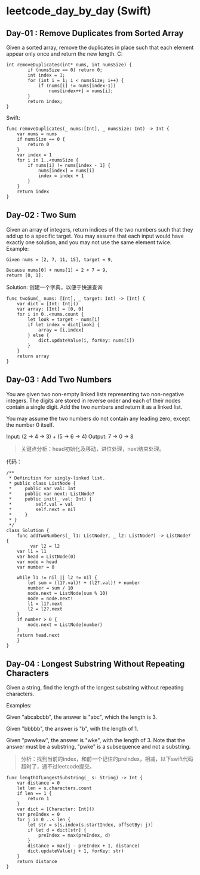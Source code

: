 # leetcode_day_by_day (Swift)
## Day-01 : Remove Duplicates from Sorted Array
Given a sorted array, remove the duplicates in place such that each element appear only once and return the new length.
C:
```
int removeDuplicates(int* nums, int numsSize) {
        if (numsSize == 0) return 0;
        int index = 1;
        for (int i = 1; i < numsSize; i++) {
            if (nums[i] != nums[index-1])
                nums[index++] = nums[i];
        }
        return index;
}
```
Swift:
```
func removeDuplicates(_ nums:[Int], _ numsSize: Int) -> Int {
    var nums = nums
    if numsSize == 0 {
        return 0
    }
    var index = 1
    for i in 1..<numsSize {
        if nums[i] != nums[index - 1] {
            nums[index] = nums[i]
            index = index + 1
        }
    }
    return index
}
```
## Day-02 : Two Sum
Given an array of integers, return indices of the two numbers such that they add up to a specific target.
You may assume that each input would have exactly one solution, and you may not use the same element twice.
Example:
```
Given nums = [2, 7, 11, 15], target = 9,

Because nums[0] + nums[1] = 2 + 7 = 9,
return [0, 1].
```
Solution:
创建一个字典，以便于快速查询
```
func twoSum(_ nums: [Int], _ target: Int) -> [Int] {
    var dict = [Int: Int]()
    var array: [Int] = [0, 0]
    for i in 0..<nums.count {
        let look = target - nums[i]
        if let index = dict[look] {
            array = [i,index]
        } else {
            dict.updateValue(i, forKey: nums[i])
        }
    }
    return array
}

```

## Day-03 : Add Two Numbers
You are given two non-empty linked lists representing two non-negative integers. The digits are stored in reverse order and each of their nodes contain a single digit. Add the two numbers and return it as a linked list.

You may assume the two numbers do not contain any leading zero, except the number 0 itself.

Input: (2 -> 4 -> 3) + (5 -> 6 -> 4)
Output: 7 -> 0 -> 8
> 关键点分析：head初始化及移动，进位处理，next结束处理。

代码：
```
/**
 * Definition for singly-linked list.
 * public class ListNode {
 *     public var val: Int
 *     public var next: ListNode?
 *     public init(_ val: Int) {
 *         self.val = val
 *         self.next = nil
 *     }
 * }
 */
class Solution {
    func addTwoNumbers(_ l1: ListNode?, _ l2: ListNode?) -> ListNode? {
         var l2 = l2
    var l1 = l1
    var head = ListNode(0)
    var node = head
    var number = 0

    while l1 != nil || l2 != nil {
        let sum = (l1?.val)! + (l2?.val)! + number
        number = sum / 10
        node.next = ListNode(sum % 10)
        node = node.next!
        l1 = l1?.next
        l2 = l2?.next
    }
    if number > 0 {
        node.next = ListNode(number)
    }
    return head.next
    }
}
```
## Day-04 : Longest Substring Without Repeating Characters
Given a string, find the length of the longest substring without repeating characters.

Examples:

Given "abcabcbb", the answer is "abc", which the length is 3.

Given "bbbbb", the answer is "b", with the length of 1.

Given "pwwkew", the answer is "wke", with the length of 3. Note that the answer must be a substring, "pwke" is a subsequence and not a substring.
> 分析：找到当前的index，和前一个记住的preIndex，相减，以下swift代码超时了，通不过leetcode提交。
```
func lengthOfLongestSubstring(_ s: String) -> Int {
    var distance = 0
    let len = s.characters.count
    if len == 1 {
        return 1
    }
    var dict = [Character: Int]()
    var preIndex = 0
    for j in 0 ..< len {
        let str = s[s.index(s.startIndex, offsetBy: j)]
        if let d = dict[str] {
            preIndex = max(preIndex, d)
        }
        distance = max(j - preIndex + 1, distance)
        dict.updateValue(j + 1, forKey: str)
    }
    return distance
}
```


